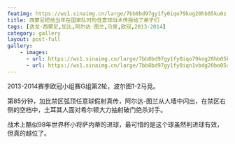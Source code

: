 ```yaml
---
featimg: https://ws1.sinaimg.cn/large/7bb8bd97gy1fy0iqo79kog20hb05ku0z.gif
title: 西蒙尼把他当年在国家队时的任意球战术传授给了弟子们
tags: [迭戈·西蒙尼,加比,阿尔达·图兰,马竞,欧冠,2013-2014]
category: gallery
layout: post-full
gallery:
    - images:
      - url: https://ws1.sinaimg.cn/large/7bb8bd97gy1fy0iqo79kog20hb05ku0z.gif
      - url: https://ws1.sinaimg.cn/large/7bb8bd97gy1fy0iqn1vbdg20bo05xu0z.gif
---
```


2013-2014赛季欧冠小组赛G组第2轮，波尔图1-2马竞。

第85分钟，加比禁区弧顶任意球假射真传，阿尔达-图兰从人墙中闪出，在禁区右侧的空档中，土耳其人面对希尔顿大力抽射破门绝杀对手。

战术上酷似98年世界杯小将萨内蒂的进球，最可惜的是这个球虽然判进球有效，但真的越位了。